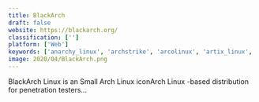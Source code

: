```yaml
---
title: BlackArch
draft: false 
website: https://blackarch.org/
classification: ['']
platform: ['Web']
keywords: ['anarchy_linux', 'archstrike', 'arcolinux', 'artix_linux', 'backbox_linux', 'blackbuntu', 'bunsenlabs', 'caine', 'cyborg_linux', 'dracos_linux', 'endeavouros', 'kali_linux', 'knoppix', 'linux_mint', 'matriux', 'parrot_security_os', 'rebornos', 'selks', 'salient_os', 'tails', 'ubuntu', 'whonix', 'wifislax', 'wifiway']
image: 2020/04/BlackArch.png
---
```

BlackArch Linux is an Small Arch Linux iconArch Linux -based distribution for penetration testers...